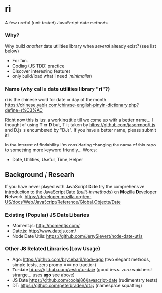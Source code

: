 rì
====

A few useful (unit tested) JavaScript date methods


### Why?

Why build *another* date utilities library when *several* already exist?
(see list below)

- For fun. 
- Coding (JS TDD) practice
- Discover interesting features
- only build/load what I need (*minimalist*)

### Name (why call a date utilities library "ri"?)
rì is the chinese word for date or day of the month.
https://chinese.yabla.com/chinese-english-pinyin-dictionary.php?define=r%C3%AC

Right now this is just a working title till we come up with a better name...
I thought of using **T** or **D** but, T is taken by 
https://github.com/jasonmoo/t.js
and D.js is encumbered by "DJs". If you have a better name, please submit it!

In the interest of findability I'm considering changing the name of this repo
to something more keyword friendly... Words:

- Date, Utilities, Useful, Time, Helper

## Background / Researh

If you have never played with JavaScript **Date** try the
comprehensive introduction to the JavaScript Date (*built-in methods*)
on **M**ozilla **D**eveloper **N**etwork:
https://developer.mozilla.org/en-US/docs/Web/JavaScript/Reference/Global_Objects/Date



### Existing (Popular) JS Date Libaries

- Moment.js: http://momentjs.com/
- Date.js: http://www.datejs.com/
- Node Date Utils: https://github.com/JerrySievert/node-date-utils

### Other JS Related Libraries (Low Usage)

- Ago: https://github.com/brycebaril/node-ago 
(two elegant methods, simple tests, zero promo === no traction)
- To-date https://github.com/vesln/to-date 
(good tests. *zero* watchers! strange... uses **ago** see above)
- JS Date https://github.com/coolaj86/javascript-date (rudimentary tests)
- DT: https://github.com/peterbraden/dt.js (namespace squatting)

